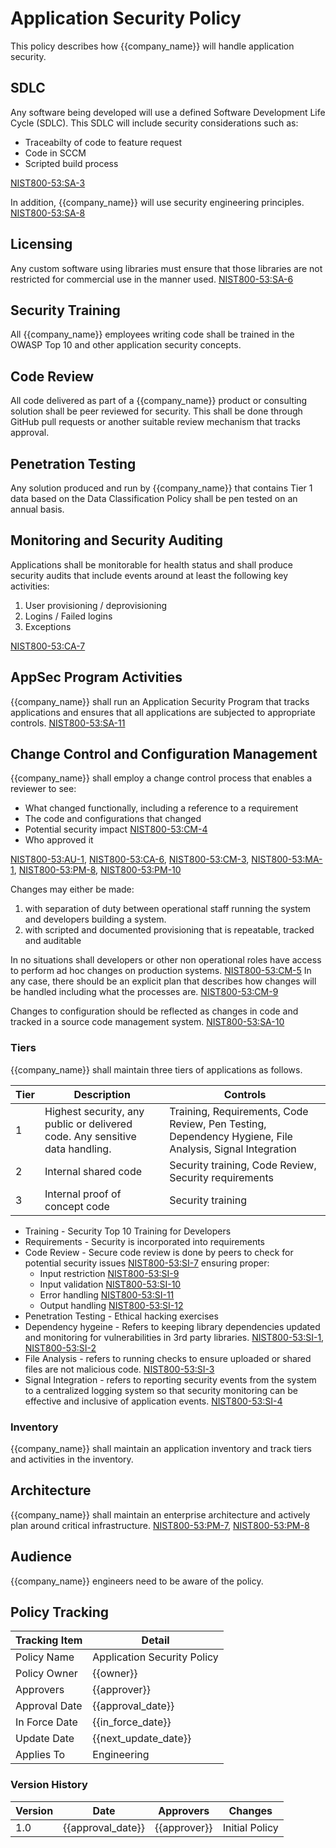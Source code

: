 # Application Security Policy

This policy describes how {{company_name}} will handle application security.

## SDLC

Any software being developed will use a defined Software Development Life Cycle (SDLC).  This SDLC will include security considerations such as:

* Traceabilty of code to feature request
* Code in SCCM
* Scripted build process

[NIST800-53:SA-3](https://nvd.nist.gov/800-53/Rev4/control/SA-3)

In addition, {{company_name}} will use security engineering principles.  [NIST800-53:SA-8](https://nvd.nist.gov/800-53/Rev4/control/SA-8)

## Licensing

Any custom software using libraries must ensure that those libraries are not restricted for commercial use in the manner used.
[NIST800-53:SA-6](https://nvd.nist.gov/800-53/Rev4/control/SA-6)

## Security Training

All {{company_name}} employees writing code shall be trained in the OWASP Top 10 and other application security concepts.

## Code Review

All code delivered as part of a {{company_name}} product or consulting solution shall be peer reviewed for security.  This shall be done through GitHub pull requests or another suitable review mechanism that tracks approval.

## Penetration Testing

Any solution produced and run by {{company_name}} that contains Tier 1 data based on the Data Classification Policy shall be pen tested on an  annual basis.

## Monitoring and Security Auditing

Applications shall be monitorable for health status and shall produce security audits that include events around at least the following key activities:

1. User provisioning / deprovisioning
1. Logins / Failed logins
1. Exceptions

[NIST800-53:CA-7](https://nvd.nist.gov/800-53/Rev4/control/CA-7)

## AppSec Program Activities

{{company_name}} shall run an Application Security Program that tracks applications and ensures that all applications are subjected to appropriate controls.
[NIST800-53:SA-11](https://nvd.nist.gov/800-53/Rev4/control/SA-11)

## Change Control and Configuration Management

{{company_name}} shall employ a change control process that enables a reviewer to see:

* What changed functionally, including a reference to a requirement
* The code and configurations that changed
* Potential security impact [NIST800-53:CM-4](https://nvd.nist.gov/800-53/Rev4/control/CM-4)
* Who approved it

[NIST800-53:AU-1](https://nvd.nist.gov/800-53/Rev4/control/AU-1), [NIST800-53:CA-6](https://nvd.nist.gov/800-53/Rev4/control/CA-6), [NIST800-53:CM-3](https://nvd.nist.gov/800-53/Rev4/control/CM-3), [NIST800-53:MA-1](https://nvd.nist.gov/800-53/Rev4/control/MA-1), [NIST800-53:PM-8](https://nvd.nist.gov/800-53/Rev4/control/PM-8), [NIST800-53:PM-10](https://nvd.nist.gov/800-53/Rev4/control/PM-10)

Changes may either be made:

1. with separation of duty between operational staff running the system and developers building a system.
1. with scripted and documented provisioning that is repeatable, tracked and auditable

In no situations shall developers or other non operational roles have access to perform ad hoc changes on production systems.  [NIST800-53:CM-5](https://nvd.nist.gov/800-53/Rev4/control/CM-5)  In any case, there should be an explicit plan that describes how changes will be handled including what the processes are. [NIST800-53:CM-9](https://nvd.nist.gov/800-53/Rev4/control/CM-9)

Changes to configuration should be reflected as changes in code and tracked in a source code management system. [NIST800-53:SA-10](https://nvd.nist.gov/800-53/Rev4/control/SA-10)

### Tiers

{{company_name}} shall maintain three tiers of applications as follows.

| Tier | Description | Controls |
|------|-------------|----------|
|  1   | Highest security, any public or delivered code. Any sensitive data handling. | Training, Requirements, Code Review, Pen Testing, Dependency Hygiene, File Analysis, Signal Integration |
|  2   | Internal shared code | Security training, Code Review, Security requirements |
|  3   | Internal proof of concept code | Security training |

* Training - Security Top 10 Training for Developers
* Requirements - Security is incorporated into requirements
* Code Review - Secure code review is done by peers to check for potential security issues [NIST800-53:SI-7](https://nvd.nist.gov/800-53/Rev4/control/SI-7) ensuring proper:
  * Input restriction [NIST800-53:SI-9](https://nvd.nist.gov/800-53/Rev4/control/SI-9)
  * Input validation [NIST800-53:SI-10](https://nvd.nist.gov/800-53/Rev4/control/SI-10)
  * Error handling [NIST800-53:SI-11](https://nvd.nist.gov/800-53/Rev4/control/SI-11)
  * Output handling [NIST800-53:SI-12](https://nvd.nist.gov/800-53/Rev4/control/SI-12)
* Penetration Testing - Ethical hacking exercises
* Dependency hygeine - Refers to keeping library dependencies updated and monitoring for vulnerabilities in 3rd party libraries. [NIST800-53:SI-1](https://nvd.nist.gov/800-53/Rev4/control/SI-1), [NIST800-53:SI-2](https://nvd.nist.gov/800-53/Rev4/control/SI-2)
* File Analysis - refers to running checks to ensure uploaded or shared files are not malicious code. [NIST800-53:SI-3](https://nvd.nist.gov/800-53/Rev4/control/SI-3)
* Signal Integration - refers to reporting security events from the system to a centralized logging system so that security monitoring can be effective and inclusive of application events.  [NIST800-53:SI-4](https://nvd.nist.gov/800-53/Rev4/control/SI-4)

### Inventory

{{company_name}} shall maintain an application inventory and track tiers and activities in the inventory.

## Architecture

{{company_name}} shall maintain an enterprise architecture and actively plan around critical infrastructure.
[NIST800-53:PM-7](https://nvd.nist.gov/800-53/Rev4/control/PM-7), [NIST800-53:PM-8](https://nvd.nist.gov/800-53/Rev4/control/PM-8)

## Audience

{{company_name}} engineers need to be aware of the policy.

## Policy Tracking

| Tracking Item   | Detail |
|-----------------|--------|
| Policy Name     | Application Security Policy |
| Policy Owner    | {{owner}} |
| Approvers       | {{approver}} |
| Approval Date   | {{approval_date}} |
| In Force Date   | {{in_force_date}} |
| Update Date     | {{next_update_date}} |
| Applies To      | Engineering |

### Version History

| Version | Date | Approvers | Changes |
|--|--|--|--|
| 1.0 | {{approval_date}} | {{approver}} | Initial Policy |
